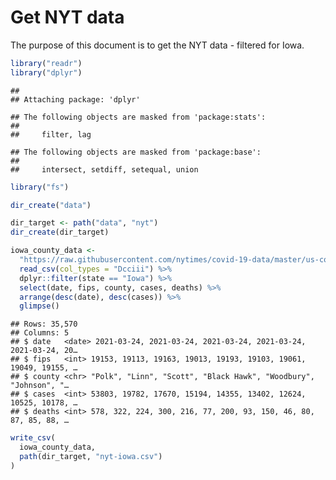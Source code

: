 Get NYT data
================

The purpose of this document is to get the NYT data - filtered for Iowa.

``` r
library("readr")
library("dplyr")
```

    ## 
    ## Attaching package: 'dplyr'

    ## The following objects are masked from 'package:stats':
    ## 
    ##     filter, lag

    ## The following objects are masked from 'package:base':
    ## 
    ##     intersect, setdiff, setequal, union

``` r
library("fs")
```

``` r
dir_create("data")

dir_target <- path("data", "nyt")
dir_create(dir_target)
```

``` r
iowa_county_data <- 
  "https://raw.githubusercontent.com/nytimes/covid-19-data/master/us-counties.csv" %>%
  read_csv(col_types = "Dcciii") %>%
  dplyr::filter(state == "Iowa") %>%
  select(date, fips, county, cases, deaths) %>%
  arrange(desc(date), desc(cases)) %>%
  glimpse()
```

    ## Rows: 35,570
    ## Columns: 5
    ## $ date   <date> 2021-03-24, 2021-03-24, 2021-03-24, 2021-03-24, 2021-03-24, 20…
    ## $ fips   <int> 19153, 19113, 19163, 19013, 19193, 19103, 19061, 19049, 19155, …
    ## $ county <chr> "Polk", "Linn", "Scott", "Black Hawk", "Woodbury", "Johnson", "…
    ## $ cases  <int> 53803, 19782, 17670, 15194, 14355, 13402, 12624, 10525, 10178, …
    ## $ deaths <int> 578, 322, 224, 300, 216, 77, 200, 93, 150, 46, 80, 87, 85, 88, …

``` r
write_csv(
  iowa_county_data,
  path(dir_target, "nyt-iowa.csv")
)
```
